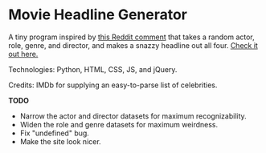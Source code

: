 # Movie Headline Generator

A tiny program inspired by [this Reddit comment](https://www.reddit.com/r/movies/comments/astli9/chris_hemsworth_to_play_hulk_hogan_in_biopic/egwq5o1) that takes a random actor, role, genre, and director, and makes a snazzy headline out all four. [Check it out here.](https://rhythms06.github.io/movie-headline-generator/main.html)

Technologies: Python, HTML, CSS, JS, and jQuery.

Credits: IMDb for supplying an easy-to-parse list of celebrities.

**TODO**
* Narrow the actor and director datasets for maximum recognizability.
* Widen the role and genre datasets for maximum weirdness.
* Fix "undefined" bug.
* Make the site look nicer.
